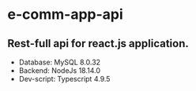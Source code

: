 # e-comm-app-api

## Rest-full api for react.js application.

- Database: MySQL 8.0.32
- Backend: NodeJs 18.14.0
- Dev-script: Typescript 4.9.5
